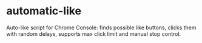 # automatic-like
Auto-like script for Chrome Console: finds possible like buttons, clicks them with random delays, supports max click limit and manual stop control.
